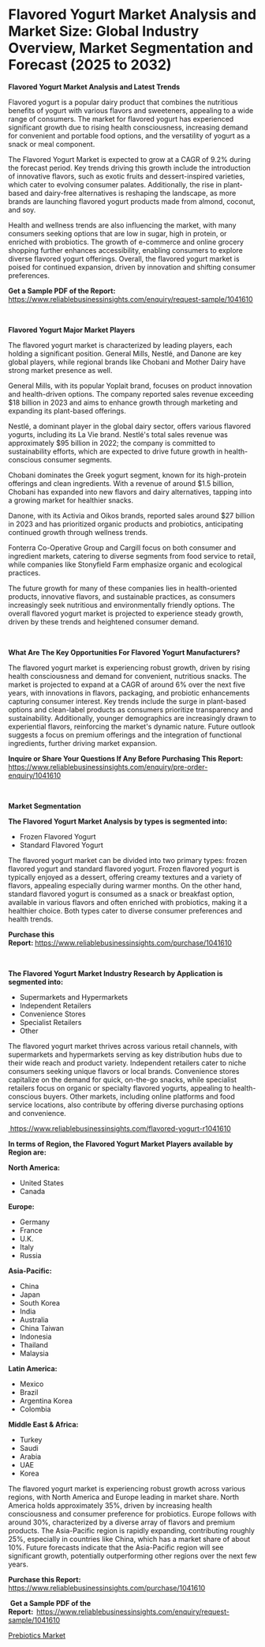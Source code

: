 <p><h1>Flavored Yogurt Market Analysis and Market Size: Global Industry Overview, Market Segmentation and Forecast (2025 to 2032)</h1></p><p><strong>Flavored Yogurt Market Analysis and Latest Trends</strong></p>
<p><p>Flavored yogurt is a popular dairy product that combines the nutritious benefits of yogurt with various flavors and sweeteners, appealing to a wide range of consumers. The market for flavored yogurt has experienced significant growth due to rising health consciousness, increasing demand for convenient and portable food options, and the versatility of yogurt as a snack or meal component. </p><p>The Flavored Yogurt Market is expected to grow at a CAGR of 9.2% during the forecast period. Key trends driving this growth include the introduction of innovative flavors, such as exotic fruits and dessert-inspired varieties, which cater to evolving consumer palates. Additionally, the rise in plant-based and dairy-free alternatives is reshaping the landscape, as more brands are launching flavored yogurt products made from almond, coconut, and soy.</p><p>Health and wellness trends are also influencing the market, with many consumers seeking options that are low in sugar, high in protein, or enriched with probiotics. The growth of e-commerce and online grocery shopping further enhances accessibility, enabling consumers to explore diverse flavored yogurt offerings. Overall, the flavored yogurt market is poised for continued expansion, driven by innovation and shifting consumer preferences.</p></p>
<p><strong>Get a Sample PDF of the Report:&nbsp;</strong> <a href="https://www.reliablebusinessinsights.com/enquiry/request-sample/1041610?utm_campaign=2735&utm_medium=2&utm_source=Github&utm_content=ia&utm_term=07042025&utm_id=flavored-yogurt">https://www.reliablebusinessinsights.com/enquiry/request-sample/1041610</a></p>
<p>&nbsp;</p>
<p><strong>Flavored Yogurt Major Market Players</strong></p>
<p><p>The flavored yogurt market is characterized by leading players, each holding a significant position. General Mills, Nestlé, and Danone are key global players, while regional brands like Chobani and Mother Dairy have strong market presence as well. </p><p>General Mills, with its popular Yoplait brand, focuses on product innovation and health-driven options. The company reported sales revenue exceeding $18 billion in 2023 and aims to enhance growth through marketing and expanding its plant-based offerings.</p><p>Nestlé, a dominant player in the global dairy sector, offers various flavored yogurts, including its La Vie brand. Nestlé's total sales revenue was approximately $95 billion in 2022; the company is committed to sustainability efforts, which are expected to drive future growth in health-conscious consumer segments.</p><p>Chobani dominates the Greek yogurt segment, known for its high-protein offerings and clean ingredients. With a revenue of around $1.5 billion, Chobani has expanded into new flavors and dairy alternatives, tapping into a growing market for healthier snacks.</p><p>Danone, with its Activia and Oikos brands, reported sales around $27 billion in 2023 and has prioritized organic products and probiotics, anticipating continued growth through wellness trends.</p><p>Fonterra Co-Operative Group and Cargill focus on both consumer and ingredient markets, catering to diverse segments from food service to retail, while companies like Stonyfield Farm emphasize organic and ecological practices.</p><p>The future growth for many of these companies lies in health-oriented products, innovative flavors, and sustainable practices, as consumers increasingly seek nutritious and environmentally friendly options. The overall flavored yogurt market is projected to experience steady growth, driven by these trends and heightened consumer demand.</p></p>
<p>&nbsp;</p>
<p><strong>What Are The Key Opportunities For Flavored Yogurt Manufacturers?</strong></p>
<p><p>The flavored yogurt market is experiencing robust growth, driven by rising health consciousness and demand for convenient, nutritious snacks. The market is projected to expand at a CAGR of around 6% over the next five years, with innovations in flavors, packaging, and probiotic enhancements capturing consumer interest. Key trends include the surge in plant-based options and clean-label products as consumers prioritize transparency and sustainability. Additionally, younger demographics are increasingly drawn to experiential flavors, reinforcing the market's dynamic nature. Future outlook suggests a focus on premium offerings and the integration of functional ingredients, further driving market expansion.</p></p>
<p><strong>Inquire or Share Your Questions If Any Before Purchasing This Report:</strong> <a href="https://www.reliablebusinessinsights.com/enquiry/pre-order-enquiry/1041610?utm_campaign=2735&utm_medium=2&utm_source=Github&utm_content=ia&utm_term=07042025&utm_id=flavored-yogurt">https://www.reliablebusinessinsights.com/enquiry/pre-order-enquiry/1041610</a></p>
<p>&nbsp;</p>
<p><strong>Market Segmentation</strong></p>
<p><strong>The Flavored Yogurt Market Analysis by types is segmented into:</strong></p>
<p><ul><li>Frozen Flavored Yogurt</li><li>Standard Flavored Yogurt</li></ul></p>
<p><p>The flavored yogurt market can be divided into two primary types: frozen flavored yogurt and standard flavored yogurt. Frozen flavored yogurt is typically enjoyed as a dessert, offering creamy textures and a variety of flavors, appealing especially during warmer months. On the other hand, standard flavored yogurt is consumed as a snack or breakfast option, available in various flavors and often enriched with probiotics, making it a healthier choice. Both types cater to diverse consumer preferences and health trends.</p></p>
<p><strong>Purchase this Report:&nbsp;</strong><a href="https://www.reliablebusinessinsights.com/purchase/1041610?utm_campaign=2735&utm_medium=2&utm_source=Github&utm_content=ia&utm_term=07042025&utm_id=flavored-yogurt">https://www.reliablebusinessinsights.com/purchase/1041610</a></p>
<p>&nbsp;</p>
<p><strong>The Flavored Yogurt Market Industry Research by Application is segmented into:</strong></p>
<p><ul><li>Supermarkets and Hypermarkets</li><li>Independent Retailers</li><li>Convenience Stores</li><li>Specialist Retailers</li><li>Other</li></ul></p>
<p><p>The flavored yogurt market thrives across various retail channels, with supermarkets and hypermarkets serving as key distribution hubs due to their wide reach and product variety. Independent retailers cater to niche consumers seeking unique flavors or local brands. Convenience stores capitalize on the demand for quick, on-the-go snacks, while specialist retailers focus on organic or specialty flavored yogurts, appealing to health-conscious buyers. Other markets, including online platforms and food service locations, also contribute by offering diverse purchasing options and convenience.</p></p>
<p><a href="https://www.reliablebusinessinsights.com/flavored-yogurt-r1041610?utm_campaign=2735&utm_medium=2&utm_source=Github&utm_content=ia&utm_term=07042025&utm_id=flavored-yogurt">&nbsp;https://www.reliablebusinessinsights.com/flavored-yogurt-r1041610</a></p>
<p><strong>In terms of Region, the Flavored Yogurt Market Players available by Region are:</strong></p>
<p>
    <p> <strong> North America: </strong>
        <ul>
            <li>United States</li>
            <li>Canada</li>
        </ul>
        </p> 
    <p> <strong> Europe: </strong>
        <ul>
            <li>Germany</li>
            <li>France</li>
            <li>U.K.</li>
            <li>Italy</li>
            <li>Russia</li>
        </ul>
        </p> 
    <p> <strong> Asia-Pacific: </strong>
        <ul>
            <li>China</li>
            <li>Japan</li>
            <li>South Korea</li>
            <li>India</li>
            <li>Australia</li>
            <li>China Taiwan</li>
            <li>Indonesia</li>
            <li>Thailand</li>
            <li>Malaysia</li>
        </ul>
        </p> 
    <p> <strong> Latin America: </strong>
        <ul>
            <li>Mexico</li>
            <li>Brazil</li>
            <li>Argentina Korea</li>
            <li>Colombia</li>
        </ul>
        </p> 
    <p> <strong> Middle East & Africa: </strong>
        <ul>
            <li>Turkey</li>
            <li>Saudi</li>
            <li>Arabia</li>
            <li>UAE</li>
            <li>Korea</li>
        </ul>
    </p>
    </p>
<p><p>The flavored yogurt market is experiencing robust growth across various regions, with North America and Europe leading in market share. North America holds approximately 35%, driven by increasing health consciousness and consumer preference for probiotics. Europe follows with around 30%, characterized by a diverse array of flavors and premium products. The Asia-Pacific region is rapidly expanding, contributing roughly 25%, especially in countries like China, which has a market share of about 10%. Future forecasts indicate that the Asia-Pacific region will see significant growth, potentially outperforming other regions over the next few years.</p></p>
<p><strong>Purchase this Report: </strong><a href="https://www.reliablebusinessinsights.com/purchase/1041610?utm_campaign=2735&utm_medium=2&utm_source=Github&utm_content=ia&utm_term=07042025&utm_id=flavored-yogurt">https://www.reliablebusinessinsights.com/purchase/1041610</a></p>
<p>&nbsp;<strong>Get a Sample PDF of the Report:&nbsp;&nbsp;</strong><a href="https://www.reliablebusinessinsights.com/enquiry/request-sample/1041610?utm_campaign=2735&utm_medium=2&utm_source=Github&utm_content=ia&utm_term=07042025&utm_id=flavored-yogurt">https://www.reliablebusinessinsights.com/enquiry/request-sample/1041610</a></p>
<p><strong></strong></p>
<p><p><a href="https://github.com/phephezxnf/Market-Research-Report-List-1/blob/main/prebiotics-market.md?utm_campaign=2735&utm_medium=2&utm_source=Github&utm_content=ia&utm_term=07042025&utm_id=flavored-yogurt">Prebiotics Market</a></p></p>